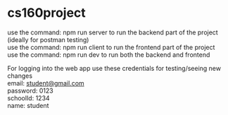 # cs160project

use the command: npm run server to run the backend part of the project (ideally for postman testing)<br>
use the command: npm run client to run the frontend part of the project <br>
use the command: npm run dev to run both the backend and frontend <br>

For logging into the web app use these credentials for testing/seeing new changes <br>
email: student@gmail.com <br>
password: 0123 <br>
schoolId: 1234 <br>
name: student <br>

